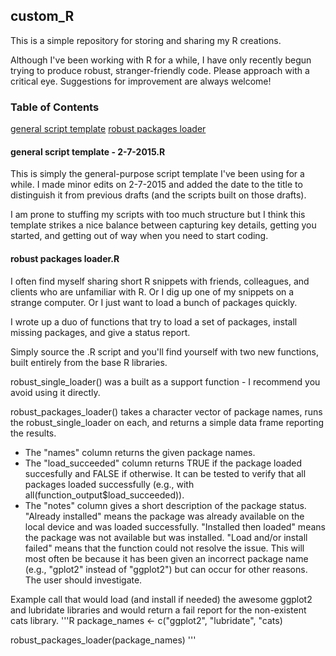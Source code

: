 ## custom_R
This is a simple repository for storing and sharing my R creations. 

Although I've been working with R for a while, I have only recently begun trying to produce robust, stranger-friendly code. Please approach with a critical eye. Suggestions for improvement are always welcome!

### Table of Contents
[general script template](#general-script-template)
[robust packages loader](#robust-packages-loader)

<a id = "general-script-template"></a>
#### general script template - 2-7-2015.R


This is simply the general-purpose script template I've been using for a while. I made minor edits on 2-7-2015 and added the date to the title to distinguish it from previous drafts (and the scripts built on those drafts).

I am prone to stuffing my scripts with too much structure but I think this template strikes a nice balance between capturing key details, getting you started, and getting out of way when you need to start coding.

<a id = "robust-packages-loader"></a>
#### robust packages loader.R

I often find myself sharing short R snippets with friends, colleagues, and clients who are unfamiliar with R. Or I dig up one of my snippets on a strange computer. Or I just want to load a bunch of packages quickly. 

I wrote up a duo of functions that try to load a set of packages, install missing packages, and give a status report. 

Simply source the .R script and you'll find yourself with two new functions, built entirely from the base R libraries. 

robust_single_loader() was a built as a support function - I recommend you avoid using it directly.

robust_packages_loader() takes a character vector of package names, runs the robust_single_loader on each, and returns a simple data frame reporting the results. 

- The "names" column returns the given package names.
- The "load_succeeded" column returns TRUE if the package loaded succesfully and FALSE if otherwise. It can be tested to verify that all packages loaded successfully (e.g., with all(function_output$load_succeeded)).
- The "notes" column gives a short description of the package status. "Already installed" means the package was already available on the local device and was loaded successfully. "Installed then loaded" means the package was not available but was installed. "Load and/or install failed" means that the function could not resolve the issue. This will most often be because it has been given an incorrect package name (e.g., "gplot2" instead of "ggplot2") but can occur for other reasons. The user should investigate.

Example call that would load (and install if needed) the awesome ggplot2 and lubridate libraries and would return a fail report for the non-existent cats library.
'''R
package_names <- c("ggplot2", "lubridate", "cats)

robust_packages_loader(package_names)
'''
